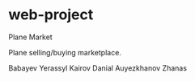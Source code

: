 # web-project

Plane Market 

Plane selling/buying marketplace.










Babayev Yerassyl
Kairov Danial 
Auyezkhanov Zhanas
